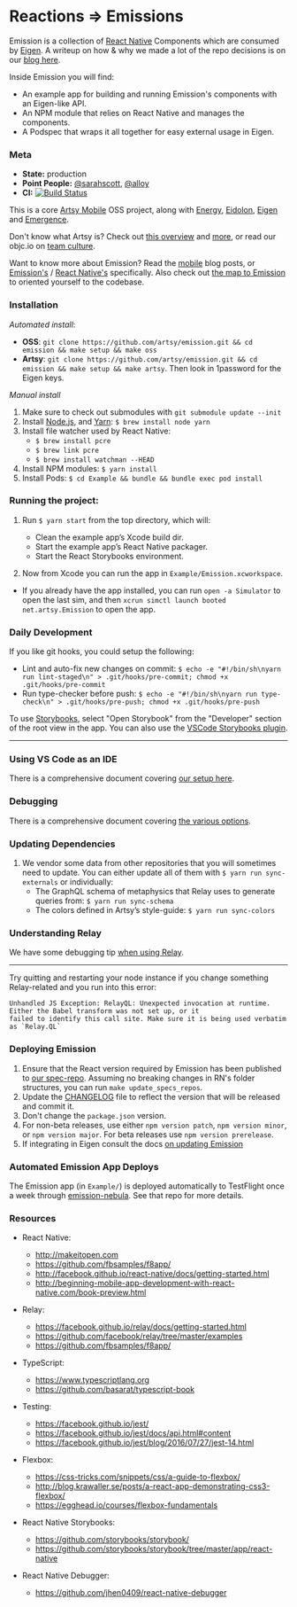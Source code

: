 # Reactions ⇒ Emissions

Emission is a collection of [React Native] Components which are consumed by [Eigen]. A writeup on how & why we made a lot of the repo decisions is on our [blog here].

Inside Emission you will find:

* An example app for building and running Emission's components with an Eigen-like API.
* An NPM module that relies on React Native and manages the components.
* A Podspec that wraps it all together for easy external usage in Eigen.

### Meta

* **State:** production
* **Point People:** [@sarahscott](https://github.com/sarahscott), [@alloy](https://github.com/alloy)
* **CI:** [![Build Status](https://travis-ci.org/artsy/emission.svg?branch=master)](https://travis-ci.org/artsy/emission)

This is a core [Artsy Mobile](https://github.com/artsy/mobile) OSS project, along with [Energy](https://github.com/artsy/energy), [Eidolon](https://github.com/artsy/eidolon), [Eigen](https://github.com/artsy/eigen) and [Emergence](https://github.com/artsy/emergence).

Don't know what Artsy is? Check out [this overview](https://github.com/artsy/meta/blob/master/meta/what_is_artsy.md) and [more](https://github.com/artsy/meta/blob/master/README.md), or read our objc.io on [team culture](https://www.objc.io/issues/22-scale/artsy).

Want to know more about Emission? Read the [mobile](http://artsy.github.io/blog/categories/mobile/) blog posts, or [Emission's](http://artsy.github.io/blog/categories/emission/) / [React Native's](http://artsy.github.io/blog/categories/reactnative/) specifically. Also check out [the map to Emission](docs/map_to_emission.md) to oriented yourself to the codebase.

### Installation

_Automated install_:

* **OSS**: `git clone https://github.com/artsy/emission.git && cd emission && make setup && make oss` 
* **Artsy**: `git clone https://github.com/artsy/emission.git && cd emission && make setup && make artsy`. Then look in 1password for the Eigen keys.

_Manual install_

1. Make sure to check out submodules with `git submodule update --init`
1. Install [Node.js][node], and [Yarn][yarn]: `$ brew install node yarn`
1. Install file watcher used by React Native:
   * `$ brew install pcre`
   * `$ brew link pcre`
   * `$ brew install watchman --HEAD`
1. Install NPM modules: `$ yarn install`
1. Install Pods: `$ cd Example && bundle && bundle exec pod install`

### Running the project:

1. Run `$ yarn start` from the top directory, which will:

   * Clean the example app’s Xcode build dir.
   * Start the example app’s React Native packager.
   * Start the React Storybooks environment.

2. Now from Xcode you can run the app in `Example/Emission.xcworkspace`.

* If you already have the app installed, you can run `open -a Simulator` to open the last sim, and then `xcrun simctl launch booted net.artsy.Emission` to open the app.

### Daily Development

If you like git hooks, you could setup the following:

* Lint and auto-fix new changes on commit:
  `$ echo -e "#!/bin/sh\nyarn run lint-staged\n" > .git/hooks/pre-commit; chmod +x .git/hooks/pre-commit`
* Run type-checker before push:
  `$ echo -e "#!/bin/sh\nyarn run type-check\n" > .git/hooks/pre-push; chmod +x .git/hooks/pre-push`

To use [Storybooks](https://github.com/storybooks/storybook), select "Open Storybook" from the "Developer" section of the root view in the app. You can also use the [VSCode Storybooks plugin](https://marketplace.visualstudio.com/items?itemName=Orta.vscode-react-native-storybooks).

---

### Using VS Code as an IDE

There is a comprehensive document covering [our setup here](docs/vscode.md).

### Debugging

There is a comprehensive document covering [the various options](docs/debugging.md).

### Updating Dependencies

1. We vendor some data from other repositories that you will sometimes need to update. You can either update all of them
   with `$ yarn run sync-externals` or individually:
   * The GraphQL schema of metaphysics that Relay uses to generate queries from: `$ yarn run sync-schema`
   * The colors defined in Artsy’s style-guide: `$ yarn run sync-colors`

### Understanding Relay

We have some debugging tip [when using Relay](docs/relay.md).

---

Try quitting and restarting your node instance if you change something Relay-related and you run into this error:

```
Unhandled JS Exception: RelayQL: Unexpected invocation at runtime. Either the Babel transform was not set up, or it
failed to identify this call site. Make sure it is being used verbatim as `Relay.QL`
```

### Deploying Emission

1. Ensure that the React version required by Emission has been published to [our spec-repo][spec-repo].
   Assuming no breaking changes in RN's folder structures, you can run `make update_specs_repos`.
2. Update the [CHANGELOG](CHANGELOG.md) file to reflect the version that will be released and commit it.
3. Don't change the `package.json` version.
4. For non-beta releases, use either `npm version patch`, `npm version minor`, or `npm version major`. For
   beta releases use `npm version prerelease`.
5. If integrating in Eigen consult the docs [on updating Emission](/artsy/eigen/blob/master/docs/updating_emission.md)

### Automated Emission App Deploys

The Emission app (in `Example/`) is deployed automatically to TestFlight once a week through [emission-nebula](https://github.com/artsy/emission-nebula). See that repo for more details.

### Resources

* React Native:

  * http://makeitopen.com
  * https://github.com/fbsamples/f8app/
  * http://facebook.github.io/react-native/docs/getting-started.html
  * http://beginning-mobile-app-development-with-react-native.com/book-preview.html

* Relay:

  * https://facebook.github.io/relay/docs/getting-started.html
  * https://github.com/facebook/relay/tree/master/examples
  * https://github.com/fbsamples/f8app/

* TypeScript:

  * https://www.typescriptlang.org
  * https://github.com/basarat/typescript-book

* Testing:

  * https://facebook.github.io/jest/
  * https://facebook.github.io/jest/docs/api.html#content
  * https://facebook.github.io/jest/blog/2016/07/27/jest-14.html

* Flexbox:

  * https://css-tricks.com/snippets/css/a-guide-to-flexbox/
  * http://blog.krawaller.se/posts/a-react-app-demonstrating-css3-flexbox/
  * https://egghead.io/courses/flexbox-fundamentals

* React Native Storybooks:

  * https://github.com/storybooks/storybook/
  * https://github.com/storybooks/storybook/tree/master/app/react-native

* React Native Debugger:
  * https://github.com/jhen0409/react-native-debugger

[react native]: http://facebook.github.io/react-native/
[eigen]: https://github.com/artsy/eigen
[yarn]: https://yarnpkg.com
[flow]: http://flowtype.org
[node]: http://nodejs.org
[glossary-yarn]: http://artsy.github.io/blog/2016/11/14/JS-Glossary/#yarn
[blog here]: http://artsy.github.io/blog/2016/08/24/On-Emission/
[spec-repo]: https://github.com/artsy/Specs/tree/master/React
